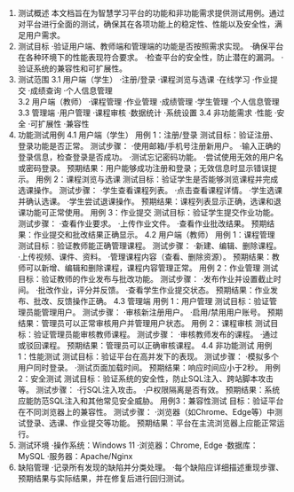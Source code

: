 1. 测试概述
	本文档旨在为智慧学习平台的功能和非功能需求提供测试用例。通过对平台进行全面的测试，确保其在各项功能上的稳定性、性能以及安全性，满足用户需求。
2. 测试目标
	·验证用户端、教师端和管理端的功能是否按照需求实现。
	·确保平台在各种环境下的性能表现符合要求。
	·检查平台的安全性，防止潜在的漏洞。
	·验证系统的兼容性和可扩展性。
3. 测试范围
    3.1 用户端（学生）
        ·注册/登录
        ·课程浏览与选课
        ·在线学习
        ·作业提交
        ·成绩查询
        ·个人信息管理  
    3.2 用户端（教师）
        ·课程管理
        ·作业管理
        ·成绩管理
        ·学生管理
        ·个人信息管理
    3.3 管理端
        ·用户管理
        ·课程审核
        ·数据统计
        ·系统设置
    3.4 非功能需求
        ·性能
        ·安全
        ·可扩展性
        ·兼容性
4. 功能测试用例
	4.1 用户端（学生）
	用例 1：注册/登录
		测试目标：验证注册、登录功能是否正常。
		测试步骤：
			·使用邮箱/手机号注册新用户。
			·输入正确的登录信息，检查登录是否成功。
			·测试忘记密码功能。
			·尝试使用无效的用户名或密码登录。
		预期结果：用户能够成功注册和登录；无效信息时显示错误提示。
	用例 2：课程浏览与选课
		测试目标：验证学生是否能够浏览课程并完成选课操作。
		测试步骤：
			·学生查看课程列表。
			·点击查看课程详情。
			·学生选课并确认选课。
			·学生尝试退课操作。
		预期结果：课程列表显示正确，选课和退课功能可正常使用。
	用例 3：作业提交
		测试目标：验证学生提交作业功能。
		测试步骤：
			·查看作业要求。
			·上传作业文件。
			·查看作业批改结果。
		预期结果：作业提交和批改结果正确显示。
	4.2 用户端（教师）
	用例 1：课程管理
		测试目标：验证教师能正确管理课程。
		测试步骤：
			·新建、编辑、删除课程。
			·上传视频、课件、资料。
			·管理课程内容（查看、删除资源）。
		预期结果：教师可以新增、编辑和删除课程，课程内容管理正常。
	用例 2：作业管理
		测试目标：验证教师的作业发布与批改功能。
		测试步骤：
			·发布作业并设置截止时间。
			·批改作业，评分并反馈。
			·查看学生作业提交状态。
		预期结果：作业发布、批改、反馈操作正确。
	4.3 管理端
	用例 1：用户管理
		测试目标：验证管理员能管理用户。
		测试步骤：
			·审核新注册用户。
			·启用/禁用用户账号。
		预期结果：管理员可以正常审核用户并管理用户状态。
	用例 2：课程审核
		测试目标：验证管理员能审核教师课程。
		测试步骤：
			·审核教师发布的课程。
			·通过或驳回课程。
		预期结果：管理员可以正确审核课程。
	4.4 非功能测试
	用例 1：性能测试
		测试目标：验证平台在高并发下的表现。
		测试步骤：
			·模拟多个用户同时登录。
			·测试页面加载时间。
		预期结果：响应时间应小于2秒。
	用例 2：安全测试
		测试目标：验证系统的安全性，防止SQL注入、跨站脚本攻击等。
		测试步骤：
			·行SQL注入攻击。
			·户权限隔离是否有效。
		预期结果：系统应能防范SQL注入和其他常见安全威胁。
	用例3：兼容性测试
		目标：验证平台在不同浏览器上的兼容性。
		测试步骤：
			·浏览器（如Chrome、Edge等）中测试登录、选课、作业提交等功能。
		预期结果：平台在主流浏览器上应能正常运行。
5. 测试环境
	·操作系统：Windows 11
	·浏览器：Chrome, Edge
	·数据库：MySQL
	·服务器：Apache/Nginx
6. 缺陷管理
	·记录所有发现的缺陷并分类处理。
	·每个缺陷应详细描述重现步骤、预期结果与实际结果，并在修复后进行回归测试。